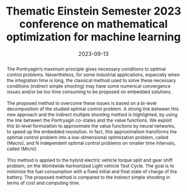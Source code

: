 ---
title: Thematic Einstein Semester 2023 conference on mathematical optimization for machine learning

event: Thematic Einstein Semester 2023 conference on mathematical optimization for machine learning
event_url: https://mathplus.de/topic-development-lab/tes-summer-2023/final-conference/

location: Berlin, Germany

summary: Bi-level optimal control method and its application to the hybrid electric vehicle torque split and gear shift problem
abstract: 'The Pontryagin’s maximum principle gives necessary conditions to optimal control problems. Nevertheless, for some industrial applications, especially when the integration time is long, the classical method used to solve these necessary conditions (indirect simple shooting) may have some numerical convergence issues and/or be too time consuming to be proposed on embedded solutions. \

\

The proposed method to overcome these issues is based on a bi-level decomposition of the studied optimal control problem. A strong link between this new approach and the indirect multiple shooting method is highlighted, by using the link between the Pontryagin co-states and the value functions. We exploit this bi-level formulation to approximate the value functions by neural networks, to speed up the embedded resolution. In fact, this approximation transforms the optimal control problem into a low-dimensional optimization problem, called (Macro), and N independent optimal control problems on smaller time intervals, called (Micro). \

\

This method is applied to the hybrid electric vehicle torque split and gear shift problem, on the Worldwide harmonized Light vehicle Test Cycle. The goal is to minimize the fuel consumption with a fixed initial and final state of charge of the battery. The proposed method is compared to the indirect simple shooting in terms of cost and computing time.'

# Talk start and end times.
#   End time can optionally be hidden by prefixing the line with `#`.
date: '2023-09-13'
date_end: '2023-09-15'
all_day: true

# Schedule page publish date (NOT talk date).
publishDate: '2024-04-08'

authors: 
- Olivier Cots
- Rémy Dutto
- Olivier Flebus
- Sophie Jan
- Serge Laporte
- Mariano Sans


tags:
- Optimal control
- Bilevel optimal control
- Neural network
- Database generation
- Value function

# Is this a featured talk? (true/false)
featured: false
url_code: ''
url_pdf: uploads/2023_TES.pdf
url_slides: ''
url_video: ''
---